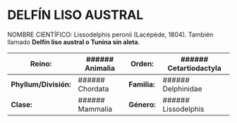 DELFÍN LISO AUSTRAL
======

NOMBRE CIENTÍFICO: Lissodelphis peronii (Lacépède, 1804). También llamado **Delfín liso austral o Tunina sin aleta**.
               
| **Reino:**      | ###### Animalia         | **Orden:**  | ###### Cetartiodactyla |
| ------------- |-------------| -----|------------------|
| **Phyllum/División:**     | ###### Chordata | **Familia:** |###### Delphinidae     |
| **Clase:**     | ###### Mammalia      |   **Género:** | ###### Lissodelphis    |




